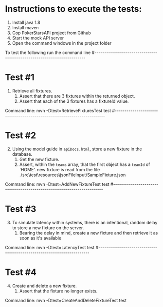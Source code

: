 # Instructions to execute the tests:

1. Install java 1.8 
2. Install maven 
3. Cop PokerStarsAPI project from Github
3. Start the mock API server
4. Open the command windows in the project folder

To test the following run the command line
#-------------------------------------------------------------------------
# Test #1
1. Retrieve all fixtures.
    1. Assert that there are 3 fixtures within the returned object.
    1. Assert that each of the 3 fixtures has a fixtureId value.

Command line: mvn -Dtest=RetrieveFixturesTest test
#-------------------------------------------------------------------------
# Test #2
2. Using the model guide in `apiDocs.html`, store a new fixture in the database.
    1. Get the new fixture.
    1. Assert, within the `teams` array, that the first object has a `teamId` of 'HOME'.
new fixture is read from the file .\src\test\resources\jsonFileInput\SampleFixture.json

Command line: mvn -Dtest=AddNewFixtureTest test
#-------------------------------------------------------------------------
# Test #3
3. To simulate latency within systems, there is an intentional, random delay to store a new fixture on the server. 
    1. Bearing the delay in mind, create a new fixture and then retrieve it as soon as it's available

Command line: mvn -Dtest=LatencyTest test
#-------------------------------------------------------------------------
# Test #4
4. Create and delete a new fixture.
    1. Assert that the fixture no longer exists.

Command line: mvn -Dtest=CreateAndDeleteFixtureTest test










